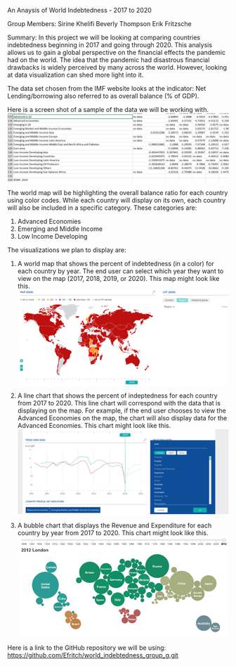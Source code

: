 An Anaysis of World Indebtedness - 2017 to 2020

Group Members:
Sirine Khelifi
Beverly Thompson
Erik Fritzsche

Summary:
In this project we will be looking at comparing countries indebtedness beginning in 2017 and going through 2020. This analysis allows us to gain a global perspective on the financial effects the pandemic had on the world. The idea that the pandemic had disastrous financial drawbacks is widely perceived by many across the world. However, looking at data visualization can shed more light into it.

The data set chosen from the IMF website looks at the indicator: Net Lending/borrowing also referred to as overall balance (% of GDP).

Here is a screen shot of a sample of the data we will be working with.
![Sample of Data](images/data_snapshot.png)


The world map will be highlighting the overall balance ratio for each country using color codes. While each country will display on its own, each country will also be included in a specific category. These categories are:
1. Advanced Economies
2. Emerging and Middle Income
3. Low Income Developing


The visualizations we plan to display are:
1. A world map that shows the percent of indebtedness (in a color) for each country by year. The end user can select which year they want to view on the map (2017, 2018, 2019, or 2020).
    This map might look like this.
    ![Worldmap](images/WorldMap.png)

2. A line chart that shows the percent of indeptedness for each country from 2017 to 2020. This line chart will correspond with the data that is displaying on the map. For example, if the end user chooses to view the Advanced Economies on the map, the chart will also display data for the Advanced Economies.
    This chart might look like this.
    ![line chart](images/line_chart.png)

3. A bubble chart that displays the Revenue and Expenditure for each country by year from 2017 to 2020.
    This chart might look like this.
    ![bubble chart](images/example_bubble_chart.png)

Here is a link to the GitHub repository we will be using: https://github.com/Efritch/world_indebtedness_group_g.git

